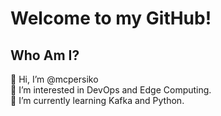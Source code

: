 # Welcome to my GitHub!



## Who Am I?

👋 Hi, I’m @mcpersiko<br>
👀 I’m interested in DevOps and Edge Computing.<br>
🌱 I’m currently learning Kafka and Python.<br>

<!---
mcpersiko/mcpersiko is a ✨ special ✨ repository because its `README.md` (this file) appears on your GitHub profile.
You can click the Preview link to take a look at your changes.
--->
